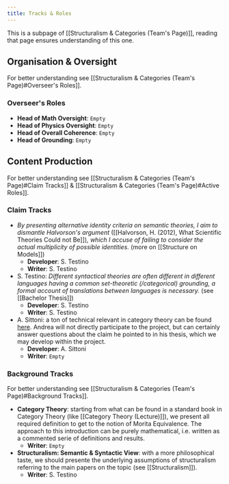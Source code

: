 ```yaml
---
title: Tracks & Roles
---
```

This is a subpage of [[Structuralism & Categories (Team's Page)]], reading that page ensures understanding of this one.
## Organisation & Oversight
For better understanding see [[Structuralism & Categories (Team's Page)#Overseer's Roles]].
### Overseer's Roles
- **Head of Math Oversight**: `Empty`
- **Head of Physics Oversight**: `Empty`
- **Head of Overall Coherence**: `Empty`
- **Head of Grounding**: `Empty`
## Content Production
For better understanding see [[Structuralism & Categories (Team's Page)#Claim Tracks]] & [[Structuralism & Categories (Team's Page)#Active Roles]].
### Claim Tracks
- _By presenting alternative identity criteria on semantic theories, I aim to dismantle Halvorson's argument_ ([[Halvorson, H. (2012), What Scientific Theories Could not Be]])_, which I accuse of failing to consider the actual multiplicity of possible identities._ (more on [[Structure on Models]])
	- **Developer**: S. Testino
	- **Writer**: S. Testino
- S. Testino: _Different syntactical theories are often different in different languages having a common set-theoretic (/categorical) grounding, a formal account of translations between languages is necessary._ (see [[Bachelor Thesis]])
	- **Developer**: S. Testino 
	- **Writer**: S. Testino
- A. Sittoni: a ton of technical relevant in category theory can be found [here](https://drive.google.com/drive/folders/1-PKOMLwWCvZb8dQ43dpHyWLGiw2vnQJO). Andrea will not directly participate to the project, but can certainly answer questions about the claim he pointed to in his thesis, which we may develop within the project.
	- **Developer**: A. Sittoni
	- **Writer**: `Empty`
### Background Tracks
For better understanding see [[Structuralism & Categories (Team's Page)#Background Tracks]].
- **Category Theory**: starting from what can be found in a standard book in Category Theory (like [[Category Theory (Lecture)]]), we present all required definition to get to the notion of Morita Equivalence. The approach to this introduction can be purely mathematical, i.e. written as a commented serie of definitions and results.
	- **Writer**: `Empty`
- **Structuralism: Semantic & Syntactic View**: with a more philosophical taste, we should presente the underlying assumptions of structuralism referring to the main papers on the topic (see [[Structuralism]]).
	- **Writer**: S. Testino